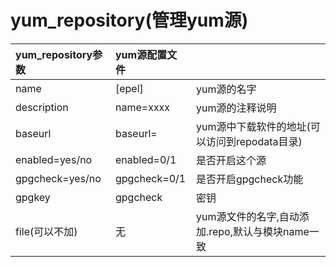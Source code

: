 # yum_repository(管理yum源)

|yum_repository参数|yum源配置文件| |
|:---|:---|:---|
|name|[epel]|yum源的名字|
|description|name=xxxx|yum源的注释说明|
|baseurl|baseurl=|yum源中下载软件的地址(可以访问到repodata目录)|
|enabled=yes/no|enabled=0/1|是否开启这个源|
|gpgcheck=yes/no|gpgcheck=0/1|是否开启gpgcheck功能|
|gpgkey|gpgcheck|密钥|
|file(可以不加)|无|yum源文件的名字,自动添加.repo,默认与模块name一致|

